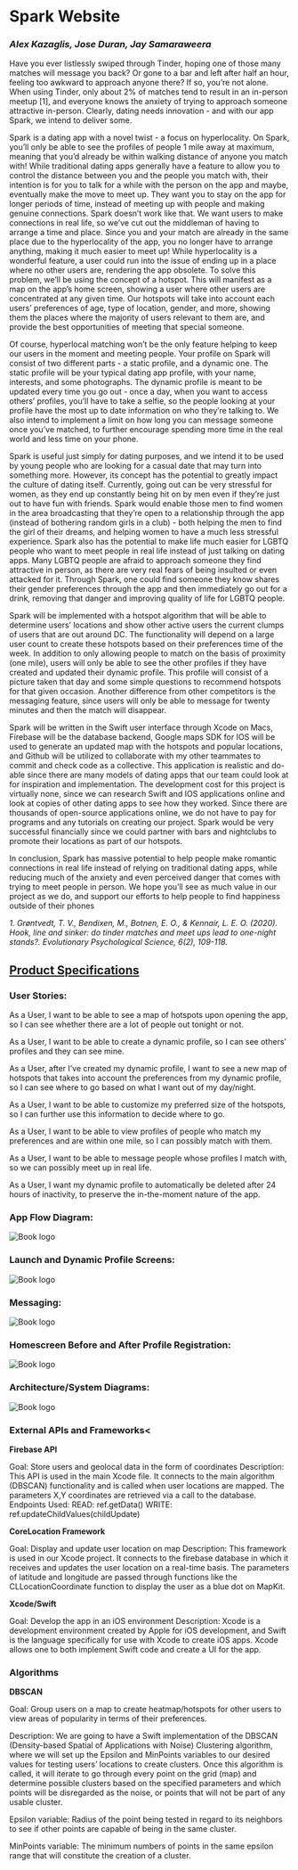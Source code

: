 # Spark Website

### <i>Alex Kazaglis, Jose Duran, Jay Samaraweera</i>


Have you ever listlessly swiped through Tinder, hoping one of those many matches will message you back? Or gone to a bar and left after half an hour, feeling too awkward to approach anyone there? If so, you’re not alone. When using Tinder, only about 2% of matches tend to result in an in-person meetup [1], and everyone knows the anxiety of trying to approach someone attractive in-person. Clearly, dating needs innovation - and with our app Spark, we intend to deliver some.

Spark is a dating app with a novel twist - a focus on hyperlocality. On Spark, you’ll only be able to see the profiles of people 1 mile away at maximum, meaning that you’d already be within walking distance of anyone you match with! While traditional dating apps generally have a feature to allow you to control the distance between you and the people you match with, their intention is for you to talk for a while with the person on the app and maybe, eventually make the move to meet up. They want you to stay on the app for longer periods of time, instead of meeting up with people and making genuine connections. Spark doesn’t work like that. We want users to make connections in real life, so we’ve cut out the middleman of having to arrange a time and place. Since you and your match are already in the same place due to the hyperlocality of the app, you no longer have to arrange anything, making it much easier to meet up! While hyperlocality is a wonderful feature, a user could run into the issue of ending up in a place where no other users are, rendering the app obsolete. To solve this problem, we’ll be using the concept of a hotspot. This will manifest as a map on the app’s home screen, showing a user where other users are concentrated at any given time. Our hotspots will take into account each users’ preferences of age, type of location, gender, and more, showing them the places where the majority of users relevant to them are, and provide the best opportunities of meeting that special someone.  

Of course, hyperlocal matching won’t be the only feature helping to keep our users in the moment and meeting people. Your profile on Spark will consist of two different parts - a static profile, and a dynamic one. The static profile will be your typical dating app profile, with your name, interests, and some photographs. The dynamic profile is meant to be updated every time you go out - once a day, when you want to access others’ profiles, you’ll have to take a selfie, so the people looking at your profile have the most up to date information on who they’re talking to. We also intend to implement a limit on how long you can message someone once you’ve matched, to further encourage spending more time in the real world and less time on your phone. 

Spark is useful just simply for dating purposes, and we intend it to be used by young people who are looking for a casual date that may turn into something more. However, its concept has the potential to greatly impact the culture of dating itself. Currently, going out can be very stressful for women, as they end up constantly being hit on by men even if they’re just out to have fun with friends. Spark would enable those men to find women in the area broadcasting that they’re open to a relationship through the app (instead of bothering random girls in a club) - both helping the men to find the girl of their dreams, and helping women to have a much less stressful experience. Spark also has the potential to make life much easier for LGBTQ people who want to meet people in real life instead of just talking on dating apps. Many LGBTQ people are afraid to approach someone they find attractive in person, as there are very real fears of being insulted or even attacked for it. Through Spark, one could find someone they know shares their gender preferences through the app and then immediately go out for a drink, removing that danger and improving quality of life for LGBTQ people.

Spark will be implemented with a hotspot algorithm that will be able to determine users’ locations and show other active users the current clumps of users that are out around DC. The functionality will depend on a large user count to create these hotspots based on their preferences time of the week. In addition to only allowing people to match on the basis of proximity (one mile), users will only be able to see the other profiles if they have created and updated their dynamic profile. This profile will consist of a picture taken that day and some simple questions to recommend hotspots for that given occasion. Another difference from other competitors is the messaging feature, since users will only be able to message for twenty minutes and then the match will disappear. 

Spark will be written in the Swift user interface through Xcode on Macs, Firebase will be the database backend, Google maps SDK for IOS will be used to generate an updated map with the hotspots and popular locations, and Github will be utilized to collaborate with my other teammates to commit and check code as a collective. This application is realistic and do-able since there are many models of dating apps that our team could look at for inspiration and implementation. The development cost for this project is virtually none, since we can research Swift and IOS applications online and look at copies of other dating apps to see how they worked. Since there are thousands of open-source applications online, we do not have to pay for programs and any tutorials on creating our project. Spark would be very successful financially since we could partner with bars and nightclubs to promote their locations as part of our hotspots. 

In conclusion, Spark has massive potential to help people make romantic connections in real life instead of relying on traditional dating apps, while reducing much of the anxiety and even perceived danger that comes with trying to meet people in person. We hope you’ll see as much value in our project as we do, and support our efforts to help people to find happiness outside of their phones

   <i>1. Grøntvedt, T. V., Bendixen, M., Botnen, E. O., & Kennair, L. E. O. (2020). Hook, line and sinker: do tinder matches and meet ups lead to one-night stands?. Evolutionary Psychological Science, 6(2), 109-118.</i>



## <b><u>Product Specifications</u></b>


### <b>User Stories:</b>

As a User, I want to be able to see a map of hotspots upon opening the app, so I can see whether there are a lot of people out tonight or not.

As a User, I want to be able to create a dynamic profile, so I can see others’ profiles and they can see mine.

As a User, after I’ve created my dynamic profile, I want to see a new map of hotspots that takes into account the preferences from my dynamic profile, so I can see where to go based on what I want out of my day/night. 

As a User, I want to be able to customize my preferred size of the hotspots, so I can further use this information to decide where to go. 

As a User, I want to be able to view profiles of people who match my preferences and are within one mile, so I can possibly match with them.

As a User, I want to be able to message people whose profiles I match with, so we can possibly meet up in real life.

As a User, I want my dynamic profile to automatically be deleted after 24 hours of inactivity, to preserve the in-the-moment nature of the app.

### <b>App Flow Diagram:</b>

![Book logo](flow.png)

### <b>Launch and Dynamic Profile Screens:</b>

![Book logo](Launch.png)

### <b>Messaging:</b>

![Book logo](messaging.png)

### <b>Homescreen Before and After Profile Registration:</b>

![Book logo](screens.png)

### <b>Architecture/System Diagrams: </b>

![Book logo](architecture.png)



### <b>External APIs and Frameworks<</b>

<b>Firebase API</b>

Goal:
Store users and geolocal data in the form of coordinates
Description:
This API is used in the main Xcode file. It connects to the main algorithm (DBSCAN) functionality and is called when user locations are mapped. The parameters X,Y coordinates are retrieved via a call to the database.
Endpoints Used:
READ: ref.getData()
WRITE: ref.updateChildValues(childUpdate)


<b>CoreLocation Framework</b>

Goal:
Display and update user location on map
Description:
This framework is used in our Xcode project. It connects to the firebase database in which it receives and updates the user location on a real-time basis. The parameters of latitude and longitude are passed through functions like the CLLocationCoordinate function to display the user as a blue dot on MapKit.

<b>Xcode/Swift</b>

Goal:
Develop the app in an iOS environment
Description:
Xcode is a development environment created by Apple for iOS development, and Swift is the language specifically for use with Xcode to create iOS apps. Xcode allows one to both implement Swift code and create a UI for the app. 

### <b>Algorithms</b>

 <b> DBSCAN</b>
  
  Goal: Group users on a map to create heatmap/hotspots for other users to view areas of popularity in terms of their preferences.

  Description: We are going to have a Swift implementation of the DBSCAN (Density-based Spatial of Applications with Noise) Clustering algorithm, where we will set up the  Epsilon and MinPoints variables to our desired values for testing users’ locations to create clusters. Once this algorithm is called, it will iterate to go through every point on the grid (map) and determine possible clusters based on the specified parameters and which points will be disregarded as the noise, or points that will not be part of any usable cluster. 

  Epsilon variable: Radius of the point being tested in regard to its neighbors to see if other points are capable of being in the same cluster.

  MinPoints variable: The minimum numbers of points in the same epsilon range that will constitute the creation of a cluster.



